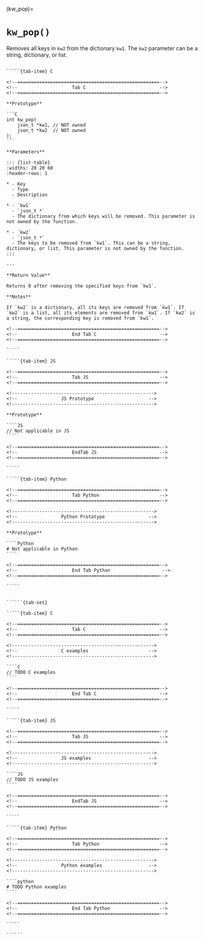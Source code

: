 <!-- ============================================================== -->
(kw_pop)=
# `kw_pop()`
<!-- ============================================================== -->

Removes all keys in `kw2` from the dictionary `kw1`. The `kw2` parameter can be a string, dictionary, or list.

<!------------------------------------------------------------>
<!--                    Prototypes                          -->
<!------------------------------------------------------------>

``````{tab-set}

`````{tab-item} C

<!--====================================================-->
<!--                    Tab C                           -->
<!--====================================================-->

**Prototype**

```C
int kw_pop(
    json_t *kw1, // NOT owned
    json_t *kw2  // NOT owned
);
```

**Parameters**

::: {list-table}
:widths: 20 20 60
:header-rows: 1

* - Key
  - Type
  - Description

* - `kw1`
  - `json_t *`
  - The dictionary from which keys will be removed. This parameter is not owned by the function.

* - `kw2`
  - `json_t *`
  - The keys to be removed from `kw1`. This can be a string, dictionary, or list. This parameter is not owned by the function.
:::

---

**Return Value**

Returns 0 after removing the specified keys from `kw1`.

**Notes**

If `kw2` is a dictionary, all its keys are removed from `kw1`. If `kw2` is a list, all its elements are removed from `kw1`. If `kw2` is a string, the corresponding key is removed from `kw1`.

<!--====================================================-->
<!--                    End Tab C                       -->
<!--====================================================-->

`````

`````{tab-item} JS

<!--====================================================-->
<!--                    Tab JS                          -->
<!--====================================================-->

<!---------------------------------------------------->
<!--                JS Prototype                    -->
<!---------------------------------------------------->

**Prototype**

````JS
// Not applicable in JS
````

<!--====================================================-->
<!--                    EndTab JS                       -->
<!--====================================================-->

`````

`````{tab-item} Python

<!--====================================================-->
<!--                    Tab Python                      -->
<!--====================================================-->

<!---------------------------------------------------->
<!--                Python Prototype                -->
<!---------------------------------------------------->

**Prototype**

````Python
# Not applicable in Python
````

<!--====================================================-->
<!--                    End Tab Python                   -->
<!--====================================================-->

`````

``````

<!------------------------------------------------------------>
<!--                    Examples                            -->
<!------------------------------------------------------------>

```````{dropdown} Examples

``````{tab-set}

`````{tab-item} C

<!--====================================================-->
<!--                    Tab C                           -->
<!--====================================================-->

<!---------------------------------------------------->
<!--                C examples                      -->
<!---------------------------------------------------->

````C
// TODO C examples
````

<!--====================================================-->
<!--                    End Tab C                       -->
<!--====================================================-->

`````

`````{tab-item} JS

<!--====================================================-->
<!--                    Tab JS                          -->
<!--====================================================-->

<!---------------------------------------------------->
<!--                JS examples                     -->
<!---------------------------------------------------->

````JS
// TODO JS examples
````

<!--====================================================-->
<!--                    EndTab JS                       -->
<!--====================================================-->

`````

`````{tab-item} Python

<!--====================================================-->
<!--                    Tab Python                      -->
<!--====================================================-->

<!---------------------------------------------------->
<!--                Python examples                 -->
<!---------------------------------------------------->

````python
# TODO Python examples
````

<!--====================================================-->
<!--                    End Tab Python                  -->
<!--====================================================-->

`````

``````

```````

